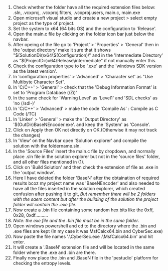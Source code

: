 1) Check whether the folder have all the required extension files below:
  .sln, 
  .vcxproj, 
  .vcxproj.filters, 
  .vcxproj.users,
  main.c,
  main.exe
2) Open microsoft visual studio and create a new project > select empty project as the type of project.
3) Set the system to x64 (64 bits OS) and the configuration to 'Release'.
4) Open the main.c file by clicking on the folder icon bar just below the navbar.
5) After opeing of the file go to 'Project' > 'Properties' > 'General' then in the 'output directory' make it sure that  it shows "$(SolutionDir)x64\$(Configuration)\" and in the 'Intermediate Directory' as "$(ProjectDir)x64\Release\intermediate\" if not manually enter this.
6) Check the configuration type to be '.exe' and the 'windows SDK version as the latest version'.
7) In 'configuration properties' > 'Advanced' > 'Character set' as "Use Multibyte Character Set".
8) In 'C/C++' > 'General' > check that the 'Debug Information Format' is set to 'Program Database (/Zi)'
9) In the same check for 'Warning Level' as 'Level1' and 'SDL checks' as 'no (/sdl-)'
10) In 'C/C++' > 'Advanced' > make the code 'Compile As' : Compile as C Code (/TC)  
11) In 'Linker' > 'General' > make the 'Output Directory' as '$(OutDir)BaseNEncoder.exe'. and keep the 'System' as 'Console'.
12) Click on Apply then OK not directly on OK.(Otherwise it may not track the changes)
13) In 'View' on the Navbar open 'Solution explorer' and compile the solution with the foldername.sln.
14) In the 'Source Files' insert the main.c file by dropdown, and normally place .sln file in the solution explorer but not in the 'source files' folder, and all other files mentioned in (1).
15) Click on 'Build Solution' and then check the extension of file as .exe in the 'output window'.
16) Here I have deleted the folder 'BaseN' after the obtaination of required results bcoz my project name was 'BaseNEncoder' and also needed to have all the files inserted in the solution explorer, which created confusion after pushing it to git, *But remember there will be 2 folders with the saem content but after the building of the solution the project folder will contain the .exe file*.
17) Now create a .bin file containing some random hex bits like the 0xff, 0x28, 0xdf..........
18) *Note: the exe file and the .bin file must be in the same folder*.
19) Open windows powershell and cd to the directory where the .bin and .exe files are kept 
(In my case it was MsfCalcx64.bin and CyberSec.exe)
20) Now paste the file names '.\CyberSec.exe .\MsfCalcx64.bin' and hit enter.
21) It will create a '.BaseN' extension file and will be located in the same folder where the .exe and .bin are there.
22) Finally now place the .bin and .BaseN file in the 'pestudio' platform for checking the entropy levels.